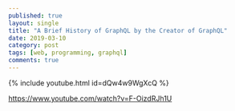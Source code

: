 ```yaml
---
published: true
layout: single
title: "A Brief History of GraphQL by the Creator of GraphQL"
date: 2019-03-10
category: post
tags: [web, programming, graphql]
comments: true
---
```

{% include youtube.html id=dQw4w9WgXcQ %}

https://www.youtube.com/watch?v=F-OizdRJh1U